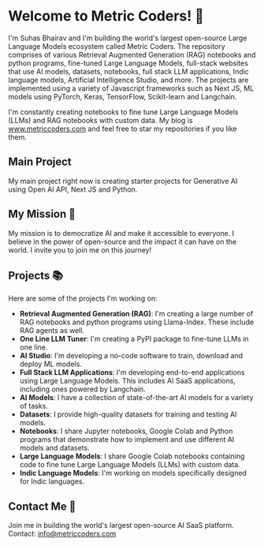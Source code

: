 # Welcome to Metric Coders! 👋

I'm Suhas Bhairav and I'm building the world's largest open-source Large Language Models ecosystem called Metric Coders. The repository comprises of various Retrieval Augmented Generation (RAG) notebooks and python programs, fine-tuned Large Language Models, full-stack websites that use AI models, datasets, notebooks, full stack LLM applications, Indic language models, Artificial Intelligence Studio, and more. The projects are implemented using a variety of Javascript frameworks such as Next JS, ML models using PyTorch, Keras, TensorFlow, Scikit-learn and Langchain. 

I'm constantly creating notebooks to fine tune Large Language Models (LLMs) and RAG notebooks with custom data. My blog is www.metriccoders.com and feel free to star my repositories if you like them.

## Main Project
My main project right now is creating starter projects for Generative AI using Open AI API, Next JS and Python.

## My Mission 🚀

My mission is to democratize AI and make it accessible to everyone. I believe in the power of open-source and the impact it can have on the world. I invite you to join me on this journey!

## Projects 📚

Here are some of the projects I'm working on:

- **Retrieval Augmented Generation (RAG)**: I'm creating a large number of RAG notebooks and python programs using Llama-Index. These include RAG agents as well.
- **One Line LLM Tuner**: I'm creating a PyPI package to fine-tune LLMs in one line.
- **AI Studio**: I'm developing a no-code software to train, download and deploy ML models.
- **Full Stack LLM Applications**: I'm developing end-to-end applications using Large Language Models. This includes AI SaaS applications, including ones powered by Langchain.
- **AI Models**: I have a collection of state-of-the-art AI models for a variety of tasks.
- **Datasets**: I provide high-quality datasets for training and testing AI models.
- **Notebooks**: I share Jupyter notebooks, Google Colab and Python programs that demonstrate how to implement and use different AI models and datasets.
- **Large Language Models**: I share Google Colab notebooks containing code to fine tune Large Language Models (LLMs) with custom data.
- **Indic Language Models**: I'm working on models specifically designed for Indic languages.

## Contact Me 📧
Join me in building the world's largest open-source AI SaaS platform.
Contact: info@metriccoders.com
